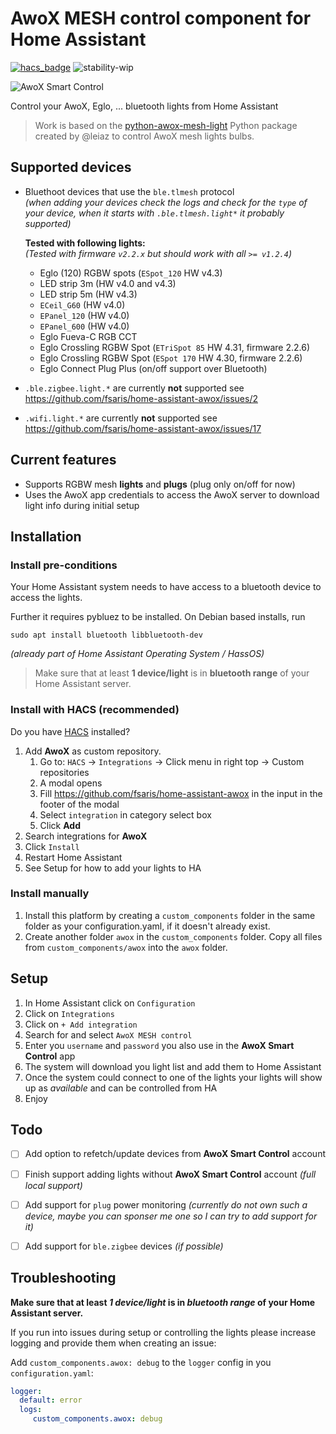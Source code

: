 # AwoX MESH control component for Home Assistant

[![hacs_badge](https://img.shields.io/badge/HACS-Custom-orange.svg?style=for-the-badge)](https://hacs.xyz/)
![stability-wip](https://img.shields.io/badge/stability-stable-green.svg?style=for-the-badge&color=green)

![AwoX Smart Control](https://github.com/fsaris/home-assistant-awox/blob/main/images/icon.png?raw=true)

Control your AwoX, Eglo, ... bluetooth lights from Home Assistant

> Work is based on the [python-awox-mesh-light](https://github.com/Leiaz/python-awox-mesh-light) Python package created by @leiaz to control AwoX mesh lights bulbs.

## Supported devices
- Bluethoot devices that use the `ble.tlmesh` protocol  
  _(when adding your devices check the logs and check for the `type` of your device, when it starts with `.ble.tlmesh.light*` it probably supported)_  
    
  **Tested with following lights:**  
  _(Tested with firmware `v2.2.x` but should work with all `>= v1.2.4`)_
  - Eglo (120) RGBW spots (`ESpot_120` HW v4.3)
  - LED strip 3m (HW v4.0 and v4.3)
  - LED strip 5m (HW v4.3)
  - `ECeil_G60` (HW v4.0)
  - `EPanel_120` (HW v4.0)
  - `EPanel_600` (HW v4.0)
  - Eglo Fueva-C RGB CCT
  - Eglo Crossling RGBW Spot (`ETriSpot 85` HW 4.31, firmware 2.2.6)
  - Eglo Crossling RGBW Spot (`ESpot 170` HW 4.30, firmware 2.2.6)
  - Eglo Connect Plug Plus (on/off support over Bluetooth)
- `.ble.zigbee.light.*` are currently **not** supported see https://github.com/fsaris/home-assistant-awox/issues/2
- `.wifi.light.*` are currently **not** supported see https://github.com/fsaris/home-assistant-awox/issues/17

## Current features
- Supports RGBW mesh **lights** and **plugs** (plug only on/off for now)
- Uses the AwoX app credentials to access the AwoX server to download light info during initial setup

## Installation

### Install pre-conditions
Your Home Assistant system needs to have access to a bluetooth device to access the lights. 

Further it requires pybluez to be installed. On Debian based installs, run

```
sudo apt install bluetooth libbluetooth-dev
```
_(already part of Home Assistant Operating System / HassOS)_

> Make sure that at least **1 device/light** is in **bluetooth range** of your Home Assistant server.

### Install with HACS (recommended)

Do you have [HACS](https://hacs.xyz/) installed?
1. Add **AwoX** as custom repository.
   1. Go to: `HACS` -> `Integrations` -> Click menu in right top -> Custom repositories
   1. A modal opens
   1. Fill https://github.com/fsaris/home-assistant-awox in the input in the footer of the modal
   1. Select `integration` in category select box
   1. Click **Add**
1. Search integrations for **AwoX**
1. Click `Install`
1. Restart Home Assistant
1. See Setup for how to add your lights to HA

### Install manually

1. Install this platform by creating a `custom_components` folder in the same folder as your configuration.yaml, if it doesn't already exist.
2. Create another folder `awox` in the `custom_components` folder. Copy all files from `custom_components/awox` into the `awox` folder.

## Setup
1. In Home Assistant click on `Configuration`
1. Click on `Integrations`
1. Click on `+ Add integration`
1. Search for and select `AwoX MESH control`
1. Enter you `username` and `password` you also use in the **AwoX Smart Control** app
1. The system will download you light list and add them to Home Assistant
1. Once the system could connect to one of the lights your lights will show up as _available_ and can be controlled from HA   
1. Enjoy


## Todo
- [ ] Add option to refetch/update devices from **AwoX Smart Control** account
- [ ] Finish support adding lights without **AwoX Smart Control** account _(full local support)_
- [ ] Add support for `plug` power monitoring _(currently do not own such a device, maybe you can sponser me one so I can try to add support for it)_
- [ ] Add support for `ble.zigbee` devices _(if possible)_


## Troubleshooting
**Make sure that at least *1 device/light* is in *bluetooth range* of your Home Assistant server.**

If you run into issues during setup or controlling the lights please increase logging and provide them when creating an issue:

Add `custom_components.awox: debug` to the `logger` config in you `configuration.yaml`:

```yaml
logger:
  default: error
  logs:
     custom_components.awox: debug
```
